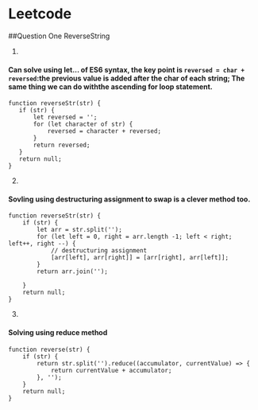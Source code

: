 # Leetcode

##Question One ReverseString

1. 
#### Can solve using let... of ES6 syntax, the key point is `reversed = char + reversed`:the previous value is added after the char of each string; The same thing we can do withthe ascending for loop statement. 
 ```
 function reverseStr(str) {
    if (str) {
        let reversed = '';
        for (let character of str) {
            reversed = character + reversed; 
        }
        return reversed; 
    }
    return null;
}
```
2. 
#### Sovling using destructuring assignment to swap is a clever method too. 
```
function reverseStr(str) {
    if (str) {
        let arr = str.split('');
        for (let left = 0, right = arr.length -1; left < right; left++, right --) {
            // destructuring assignment
            [arr[left], arr[right]] = [arr[right], arr[left]];
        }
        return arr.join('');

    }
    return null;
}
```
3. 
#### Solving using reduce method
```
function reverse(str) {
    if (str) {
        return str.split('').reduce((accumulator, currentValue) => {
            return currentValue + accumulator;
        }, '');
    }
    return null;
}
```

